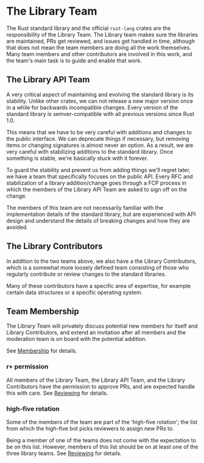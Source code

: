 # The Library Team

The Rust standard library and the official `rust-lang` crates are
the responsibility of the Library Team.
The Library team makes sure the libraries are maintained,
PRs get reviewed, and issues get handled in time,
although that does not mean the team members are doing all the work themselves.
Many team members and other contributors are involved in this work,
and the team's main task is to guide and enable that work.

## The Library API Team

A very critical aspect of maintaining and evolving the standard library is its stability.
Unlike other crates, we can not release a new major version once in a while for backwards
incompatible changes. Every version of the standard library is semver-compatible
with all previous versions since Rust 1.0.

This means that we have to be very careful with additions and changes to the public interface.
We can deprecate things if necessary,
but removing items or changing signatures is almost never an option.
As a result, we are very careful with stabilizing additions to the standard library.
Once something is stable, we're basically stuck with it forever.

To guard the stability and prevent us from adding things we'll regret later,
we have a team that specifically focuses on the public API.
Every RFC and stabilization of a library addition/change goes through a FCP process
in which the members of the Library API Team are asked to sign off on the change.

The members of this team are not necessarily familiar with the implementation details
of the standard library, but are experienced with API design and understand the details
of breaking changes and how they are avoided.

## The Library Contributors

In addition to the two teams above, we also have a the Library Contributors,
which is a somewhat more loosely defined team consisting of those who regularly contribute
or review changes to the standard libraries.

Many of these contributors have a specific area of expertise,
for example certain data structures or a specific operating system.

## Team Membership

The Library Team will privately discuss potential new members for itself and Library Contributors,
and extend an invitation after all members and the moderation team is on board with the potential addition.

See [Membership](./membership.md) for details.

### r+ permission

All members of the Library Team, the Library API Team, and the Library Contributors
have the permission to approve PRs, and are expected handle this with care.
See [Reviewing](./reviewing.md) for details.

### high-five rotation

Some of the members of the team are part of the 'high-five rotation';
the list from which the high-five bot picks reviewers to assign new PRs to.

Being a member of one of the teams does not come with the expectation to be on this list.
However, members of this list should be on at least one of the three library teams.
See [Reviewing](./reviewing.md) for details.
